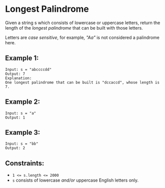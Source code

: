 # Longest Palindrome

Given a string s which consists of lowercase or uppercase letters, return the length of the *longest palindrome* that can be built with those letters.

Letters are *case sensitive*, for example, *"Aa"* is not considered a palindrome here.

 

## Example 1:

```
Input: s = "abccccdd"
Output: 7
Explanation:
One longest palindrome that can be built is "dccaccd", whose length is 7.
```

## Example 2:

```
Input: s = "a"
Output: 1
```

## Example 3:

```
Input: s = "bb"
Output: 2
``` 

## Constraints:

- `1 <= s.length <= 2000`
- `s` consists of lowercase *and/or* uppercase English letters only.